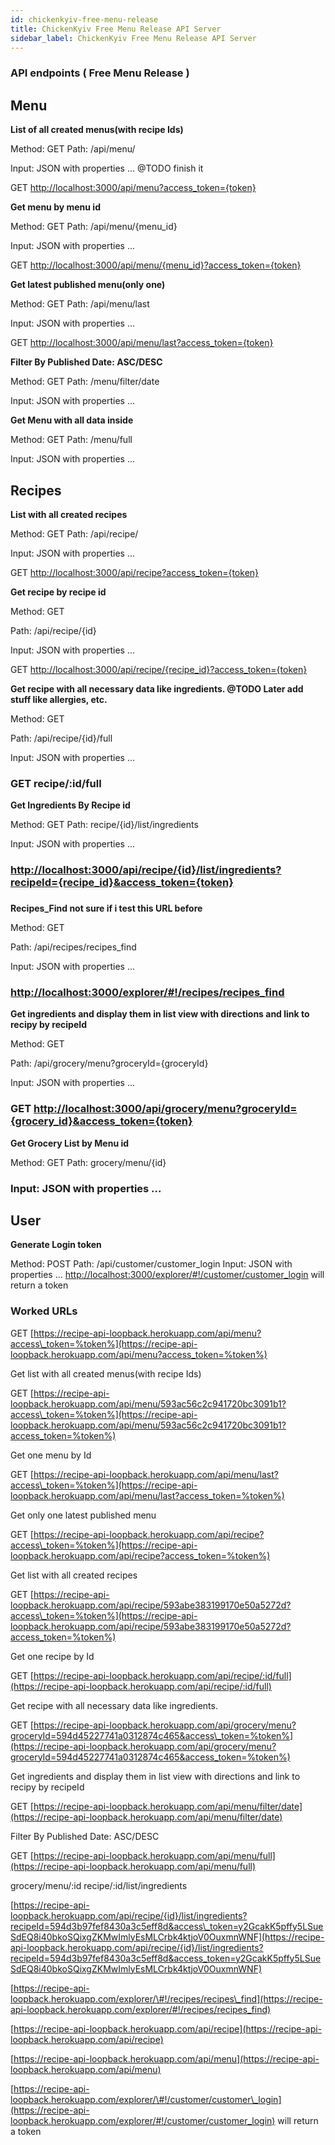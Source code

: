 ```yaml
---
id: chickenkyiv-free-menu-release
title: ChickenKyiv Free Menu Release API Server
sidebar_label: ChickenKyiv Free Menu Release API Server
---
```


### API endpoints \( Free Menu Release \)

## Menu

**List of all created menus\(with recipe Ids\)**

Method: GET Path: /api/menu/

Input: JSON with properties ... @TODO finish it

GET [http://localhost:3000/api/menu?access\_token={token}](http://localhost:3000/api/menu?access_token={token})



**Get menu by menu id**

Method: GET Path: /api/menu/{menu\_id}

Input: JSON with properties ...

GET [http://localhost:3000/api/menu/{menu\_id}?access\_token={token}](http://localhost:3000/api/menu/{menu_id}?access_token={token})



**Get latest published menu\(only one\)**

Method: GET Path: /api/menu/last

Input: JSON with properties ...

GET [http://localhost:3000/api/menu/last?access\_token={token}](http://localhost:3000/api/menu/last?access_token={token})



**Filter By Published Date: ASC/DESC**

Method: GET Path: /menu/filter/date

Input: JSON with properties ...



**Get Menu with all data inside**

Method: GET Path: /menu/full

Input: JSON with properties ...



## Recipes

**List with all created recipes**

Method: GET Path: /api/recipe/

Input: JSON with properties ...

GET [http://localhost:3000/api/recipe?access\_token={token}](http://localhost:3000/api/recipe?access_token={token})



**Get recipe by recipe id**

Method: GET

Path: /api/recipe/{id}

Input: JSON with properties ...

GET [http://localhost:3000/api/recipe/{recipe\_id}?access\_token={token}](http://localhost:3000/api/recipe/{recipe_id}?access_token={token})



**Get recipe with all necessary data like ingredients. @TODO Later add stuff like allergies, etc.**

Method: GET

Path: /api/recipe/{id}/full

Input: JSON with properties ...



### GET recipe/:id/full

**Get Ingredients By Recipe id**

Method: GET Path: recipe/{id}/list/ingredients

Input: JSON with properties ...

### [http://localhost:3000/api/recipe/{id}/list/ingredients?recipeId={recipe\_id}&access\_token={token}](http://localhost:3000/api/recipe/{id}/list/ingredients?recipeId={recipe_id}&access_token={token})

###

**Recipes\_Find not sure if i test this URL before**

Method: GET

Path: /api/recipes/recipes\_find

Input: JSON with properties ...

### [http://localhost:3000/explorer/\#!/recipes/recipes\_find](http://localhost:3000/explorer/#!/recipes/recipes_find)

**Get ingredients and display them in list view with directions and link to recipy by recipeId**

Method: GET

Path: /api/grocery/menu?groceryId={groceryId}

Input: JSON with properties ...

### GET [http://localhost:3000/api/grocery/menu?groceryId={grocery\_id}&access\_token={token}](http://localhost:3000/api/grocery/menu?groceryId={grocery_id}&access_token={token})

**Get Grocery List by Menu id**

Method: GET Path: grocery/menu/{id}

### Input: JSON with properties ...



## User

**Generate Login token**

Method: POST Path: /api/customer/customer\_login Input: JSON with properties ... [http://localhost:3000/explorer/\#!/customer/customer\_login](http://localhost:3000/explorer/#!/customer/customer_login) will return a token

### Worked URLs

GET [https://recipe-api-loopback.herokuapp.com/api/menu?access\_token=%token%](https://recipe-api-loopback.herokuapp.com/api/menu?access_token=%token%)

Get list with all created menus\(with recipe Ids\)



GET [https://recipe-api-loopback.herokuapp.com/api/menu/593ac56c2c941720bc3091b1?access\_token=%token%](https://recipe-api-loopback.herokuapp.com/api/menu/593ac56c2c941720bc3091b1?access_token=%token%)

Get one menu by Id



GET [https://recipe-api-loopback.herokuapp.com/api/menu/last?access\_token=%token%](https://recipe-api-loopback.herokuapp.com/api/menu/last?access_token=%token%)

Get only one latest published menu



GET [https://recipe-api-loopback.herokuapp.com/api/recipe?access\_token=%token%](https://recipe-api-loopback.herokuapp.com/api/recipe?access_token=%token%)

Get list with all created recipes



GET [https://recipe-api-loopback.herokuapp.com/api/recipe/593abe383199170e50a5272d?access\_token=%token%](https://recipe-api-loopback.herokuapp.com/api/recipe/593abe383199170e50a5272d?access_token=%token%)

Get one recipe by Id



GET [https://recipe-api-loopback.herokuapp.com/api/recipe/:id/full](https://recipe-api-loopback.herokuapp.com/api/recipe/:id/full)

Get recipe with all necessary data like ingredients.



GET [https://recipe-api-loopback.herokuapp.com/api/grocery/menu?groceryId=594d45227741a0312874c465&access\_token=%token%](https://recipe-api-loopback.herokuapp.com/api/grocery/menu?groceryId=594d45227741a0312874c465&access_token=%token%)

Get ingredients and display them in list view with directions and link to recipy by recipeId



GET [https://recipe-api-loopback.herokuapp.com/api/menu/filter/date](https://recipe-api-loopback.herokuapp.com/api/menu/filter/date)

Filter By Published Date: ASC/DESC



GET [https://recipe-api-loopback.herokuapp.com/api/menu/full](https://recipe-api-loopback.herokuapp.com/api/menu/full)

grocery/menu/:id recipe/:id/list/ingredients

[https://recipe-api-loopback.herokuapp.com/api/recipe/{id}/list/ingredients?recipeId=594d3b97fef8430a3c5eff8d&access\_token=y2GcakK5pffy5LSueSdEQ8i40bkoSQixgZKMwImlyEsMLCrbk4ktjoV0OuxmnWNF](https://recipe-api-loopback.herokuapp.com/api/recipe/{id}/list/ingredients?recipeId=594d3b97fef8430a3c5eff8d&access_token=y2GcakK5pffy5LSueSdEQ8i40bkoSQixgZKMwImlyEsMLCrbk4ktjoV0OuxmnWNF)

[https://recipe-api-loopback.herokuapp.com/explorer/\#!/recipes/recipes\_find](https://recipe-api-loopback.herokuapp.com/explorer/#!/recipes/recipes_find)

[https://recipe-api-loopback.herokuapp.com/api/recipe](https://recipe-api-loopback.herokuapp.com/api/recipe)

[https://recipe-api-loopback.herokuapp.com/api/menu](https://recipe-api-loopback.herokuapp.com/api/menu)

[https://recipe-api-loopback.herokuapp.com/explorer/\#!/customer/customer\_login](https://recipe-api-loopback.herokuapp.com/explorer/#!/customer/customer_login) will return a token
